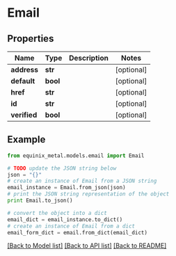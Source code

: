 # Email


## Properties
Name | Type | Description | Notes
------------ | ------------- | ------------- | -------------
**address** | **str** |  | [optional] 
**default** | **bool** |  | [optional] 
**href** | **str** |  | [optional] 
**id** | **str** |  | [optional] 
**verified** | **bool** |  | [optional] 

## Example

```python
from equinix_metal.models.email import Email

# TODO update the JSON string below
json = "{}"
# create an instance of Email from a JSON string
email_instance = Email.from_json(json)
# print the JSON string representation of the object
print Email.to_json()

# convert the object into a dict
email_dict = email_instance.to_dict()
# create an instance of Email from a dict
email_form_dict = email.from_dict(email_dict)
```
[[Back to Model list]](../README.md#documentation-for-models) [[Back to API list]](../README.md#documentation-for-api-endpoints) [[Back to README]](../README.md)


